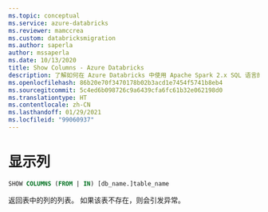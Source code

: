 ```yaml
---
ms.topic: conceptual
ms.service: azure-databricks
ms.reviewer: mamccrea
ms.custom: databricksmigration
ms.author: saperla
author: mssaperla
ms.date: 10/13/2020
title: Show Columns - Azure Databricks
description: 了解如何在 Azure Databricks 中使用 Apache Spark 2.x SQL 语言的 SHOW COLUMNS 语法。
ms.openlocfilehash: 86b20e70f3470178b02b3acd1e7454f5741b8eb4
ms.sourcegitcommit: 5c4ed6b098726c9a6439cfa6fc61b32e062198d0
ms.translationtype: HT
ms.contentlocale: zh-CN
ms.lasthandoff: 01/29/2021
ms.locfileid: "99060937"
---
```

# <a name="show-columns"></a>显示列

```sql
SHOW COLUMNS (FROM | IN) [db_name.]table_name
```

返回表中的列的列表。 如果该表不存在，则会引发异常。